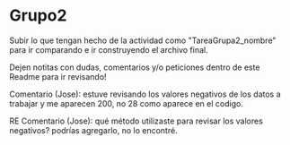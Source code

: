 # Grupo2

Subir lo que tengan hecho de la actividad como "TareaGrupa2_nombre" para ir comparando e ir construyendo el archivo final. 

Dejen notitas con dudas, comentarios y/o peticiones dentro de este Readme para ir revisando! 

Comentario (Jose): estuve revisando los valores negativos de los datos a trabajar y me aparecen 200, no 28 como aparece en el codigo.

   RE Comentario (Jose): qué método utilizaste para revisar los valores negativos? podrías agregarlo, no lo encontré.


